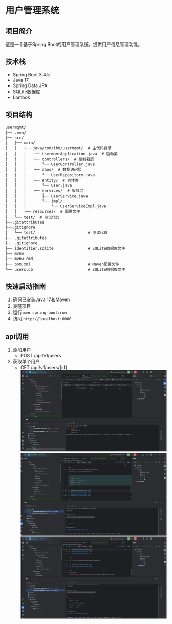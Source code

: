 # 用户管理系统

## 项目简介
这是一个基于Spring Boot的用户管理系统，提供用户信息管理功能。

## 技术栈
- Spring Boot 3.4.5
- Java 17
- Spring Data JPA
- SQLite数据库
- Lombok

## 项目结构
```
usermgmt/
├── .mvn/
├── src/
│   ├── main/
│   │   ├── java/com/ibm/usermgmt/  # 主代码目录
│   │   │   ├── UsermgmtApplication.java  # 启动类
│   │   │   ├── controllers/  # 控制器层
│   │   │   │   └── UserController.java
│   │   │   ├── daos/  # 数据访问层
│   │   │   │   └── UserRepository.java
│   │   │   ├── entity/  # 实体类
│   │   │   │   └── User.java
│   │   │   └── services/  # 服务层
│   │   │       ├── UserService.java
│   │   │       └── impl/
│   │   │           └── UserServiceImpl.java
│   │   └── resources/  # 配置文件
│   └── test/  # 测试代码
├──.gitattributes
├──.gitignore
│   └── test/                       # 测试代码
├── .gitattributes
├── .gitignore
├── identifier.sqlite               # SQLite数据库文件
├── mvnw
├── mvnw.cmd
├── pom.xml                         # Maven配置文件
└── users.db                        # SQLite数据库文件
```

## 快速启动指南
1. 确保已安装Java 17和Maven
2. 克隆项目
3. 运行 `mvn spring-boot:run`
4. 访问 `http://localhost:8080`

## api调用
1. 添加用户
   - POST /api/v1/users
2. 获取单个用户
   - GET /api/v1/users/{id}
![usermgmt1.png](picture%2Fusermgmt1.png)
![usermgmt2.png](picture%2Fusermgmt2.png)
![usermgmt3.png](picture%2Fusermgmt3.png)